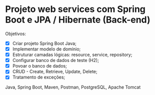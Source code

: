 # Projeto web services com Spring Boot e JPA / Hibernate (Back-end)
Objetivos: 
- [x] Criar projeto Spring Boot Java; 
- [x] Implementar modelo de domínio;
- [x] Estruturar camadas lógicas: resource, service, repository; 
- [x] Configurar banco de dados de teste (H2);
- [x] Povoar o banco de dados;
- [x] CRUD - Create, Retrieve, Update, Delete;
- [x] Tratamento de exceções;

Java, Spring Boot, Maven, Postman, PostgreSQL, Apache Tomcat
